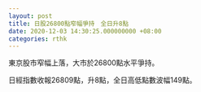 ```yaml
---
layout: post
title: 日股26800點窄幅爭持　全日升8點
date: 2020-12-03 14:30:25.000000000 +08:00
categories: rthk
---
```


東京股市窄幅上落，大市於26800點水平爭持。

日經指數收報26809點，升8點，全日高低點數波幅149點。
